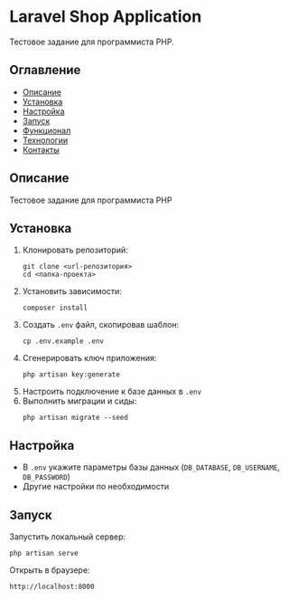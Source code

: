 <!DOCTYPE html>
<html lang="ru">
<body>

<h1>Laravel Shop Application</h1>
<p>Тестовое задание для программиста PHP.</p>

<h2>Оглавление</h2>
<ul>
  <li><a href="#opisanie">Описание</a></li>
  <li><a href="#ustanovka">Установка</a></li>
  <li><a href="#nastroyka">Настройка</a></li>
  <li><a href="#zapusk">Запуск</a></li>
  <li><a href="#funkcional">Функционал</a></li>
  <li><a href="#tehnologii">Технологии</a></li>
  <li><a href="#kontakty">Контакты</a></li>
</ul>

<h2 id="opisanie">Описание</h2>
<p>Тестовое задание для программиста PHP</p>

<h2 id="ustanovka">Установка</h2>
<ol>
  <li>Клонировать репозиторий:
    <pre><code>git clone &lt;url-репозитория&gt;
cd &lt;папка-проекта&gt;</code></pre>
  </li>
  <li>Установить зависимости:
    <pre><code>composer install</code></pre>
  </li>
  <li>Создать <code>.env</code> файл, скопировав шаблон:
    <pre><code>cp .env.example .env</code></pre>
  </li>
  <li>Сгенерировать ключ приложения:
    <pre><code>php artisan key:generate</code></pre>
  </li>
  <li>Настроить подключение к базе данных в <code>.env</code></li>
  <li>Выполнить миграции и сиды:
    <pre><code>php artisan migrate --seed</code></pre>
  </li>
</ol>

<h2 id="nastroyka">Настройка</h2>
<ul>
  <li>В <code>.env</code> укажите параметры базы данных (<code>DB_DATABASE</code>, <code>DB_USERNAME</code>, <code>DB_PASSWORD</code>)</li>
  <li>Другие настройки по необходимости</li>
</ul>

<h2 id="zapusk">Запуск</h2>
<p>Запустить локальный сервер:</p>
<pre><code>php artisan serve</code></pre>
<p>Открыть в браузере:</p>
<pre><code>http://localhost:8000</code></pre>


</body>
</html>
